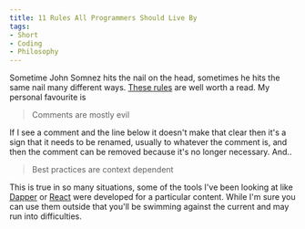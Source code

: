 ```yaml
---
title: 11 Rules All Programmers Should Live By
tags:
- Short
- Coding
- Philosophy
---
```


Sometime John Somnez hits the nail on the head, sometimes he hits the same nail many different ways. 
[These rules](http://simpleprogrammer.com/2015/03/16/11-rules-all-programmers-should-live-by/) are well worth a read. My personal favourite is 
>Comments are mostly evil
 
If I see a comment and the line below it doesn't make that clear then it's a sign that it needs to be renamed, usually to whatever the comment is, and then the comment can be removed because it's no longer necessary. And.. 
>Best practices are context dependent
 
This is true in so many situations, some of the tools I've been looking at like 
[Dapper](https://github.com/StackExchange/dapper-dot-net) or 
[React](https://facebook.github.io/react/) were developed for a particular content. While I'm sure you can use them outside that you'll be swimming against the current and may run into difficulties.

